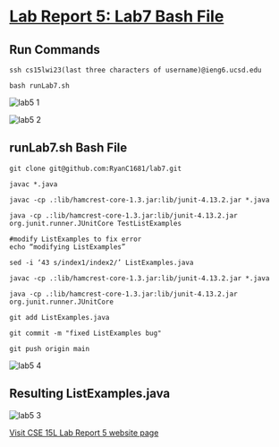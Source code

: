  [Lab Report 5: Lab7 Bash File ](https://ryanc1681.github.io/cse15l-lab-reports/LabReport5.html)
=====================================

Run Commands
----------------------

```
ssh cs15lwi23(last three characters of username)@ieng6.ucsd.edu

bash runLab7.sh
```

![lab5 1](https://user-images.githubusercontent.com/40802485/224199103-6fab3660-d321-4f16-a1a8-346df04ec46f.jpg)

![lab5 2](https://user-images.githubusercontent.com/40802485/224200285-26c12e6e-ff11-4845-aff1-dbbecc1b797f.jpg)


runLab7.sh Bash File
-----------------------
```
git clone git@github.com:RyanC1681/lab7.git

javac *.java

javac -cp .:lib/hamcrest-core-1.3.jar:lib/junit-4.13.2.jar *.java 

java -cp .:lib/hamcrest-core-1.3.jar:lib/junit-4.13.2.jar org.junit.runner.JUnitCore TestListExamples

#modify ListExamples to fix error
echo “modifying ListExamples”

sed -i ‘43 s/index1/index2/’ ListExamples.java

javac -cp .:lib/hamcrest-core-1.3.jar:lib/junit-4.13.2.jar *.java  

java -cp .:lib/hamcrest-core-1.3.jar:lib/junit-4.13.2.jar org.junit.runner.JUnitCore 

git add ListExamples.java 

git commit -m "fixed ListExamples bug"

git push origin main
```

![lab5 4](https://user-images.githubusercontent.com/40802485/224200387-e08929a7-a169-4354-abd9-3846975724c5.jpg)

Resulting ListExamples.java 
----------------------------

![lab5 3](https://user-images.githubusercontent.com/40802485/224200350-d28c2c99-0220-4706-8373-e77e3219d1d0.jpg)



[Visit CSE 15L Lab Report 5 website page](https://ryanc1681.github.io/cse15l-lab-reports/LabReport5.html)

